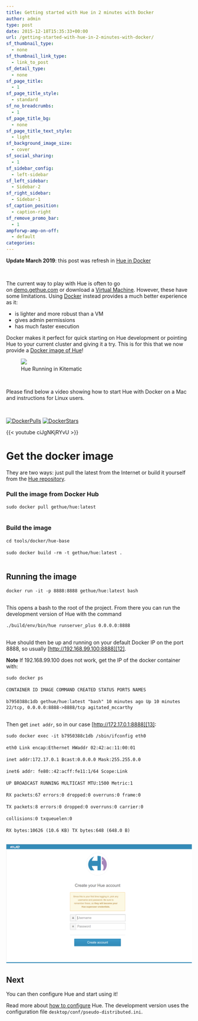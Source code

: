 ```yaml
---
title: Getting started with Hue in 2 minutes with Docker
author: admin
type: post
date: 2015-12-18T15:35:33+00:00
url: /getting-started-with-hue-in-2-minutes-with-docker/
sf_thumbnail_type:
  - none
sf_thumbnail_link_type:
  - link_to_post
sf_detail_type:
  - none
sf_page_title:
  - 1
sf_page_title_style:
  - standard
sf_no_breadcrumbs:
  - 1
sf_page_title_bg:
  - none
sf_page_title_text_style:
  - light
sf_background_image_size:
  - cover
sf_social_sharing:
  - 1
sf_sidebar_config:
  - left-sidebar
sf_left_sidebar:
  - Sidebar-2
sf_right_sidebar:
  - Sidebar-1
sf_caption_position:
  - caption-right
sf_remove_promo_bar:
  - 1
ampforwp-amp-on-off:
  - default
categories:
---
```


**Update March 2019**: this post was refresh in [Hue in Docker][1]

&nbsp;

The current way to play with Hue is often to go on [demo.gethue.com][2] or download a [Virtual Machine][3]. However, these have some limitations. Using [Docker][4] instead provides a much better experience as it:

- is lighter and more robust than a VM
- gives admin permissions
- has much faster execution

Docker makes it perfect for quick starting on Hue development or pointing Hue to your current cluster and giving it a try. This is for this that we now provide a [Docker image of Hue][5]!

<figure><a href="https://cdn.gethue.com/uploads/2015/12/Screenshot-2015-12-18-16.47.46-1024x724.jpg"><img src="https://cdn.gethue.com/uploads/2015/12/Screenshot-2015-12-18-16.47.46-1024x724.jpg" /></a><figcaption>Hue Running in Kitematic</figcaption></figure>

&nbsp;

Please find below a video showing how to start Hue with Docker on a Mac and instructions for Linux users.

&nbsp;

[<img src="https://camo.githubusercontent.com/2de6c7ae1eb50c1c55e14957708f55d775366f62/68747470733a2f2f696d672e736869656c64732e696f2f646f636b65722f70756c6c732f6765746875652f6875652e737667" alt="DockerPulls" data-canonical-src="https://img.shields.io/docker/pulls/gethue/hue.svg" />][6] [<img src="https://camo.githubusercontent.com/83ee62644f39db2bb9faf4cacebc1b64c7a338d5/68747470733a2f2f696d672e736869656c64732e696f2f646f636b65722f73746172732f6765746875652f6875652e737667" alt="DockerStars" data-canonical-src="https://img.shields.io/docker/stars/gethue/hue.svg" />][6]

{{< youtube ciJgNKjRYvU >}}

# Get the docker image

They are two ways: just pull the latest from the Internet or build it yourself from the [Hue repository][8].

### Pull the image from Docker Hub

<pre><code class="bash">sudo docker pull gethue/hue:latest

</code></pre>

### Build the image

<pre><code class="bash">cd tools/docker/hue-base

sudo docker build -rm -t gethue/hue:latest .

</code></pre>

## Running the image

<pre><code class="bash">docker run -it -p 8888:8888 gethue/hue:latest bash

</code></pre>

This opens a bash to the root of the project. From there you can run the development version of Hue with the command

<pre><code class="bash">./build/env/bin/hue runserver_plus 0.0.0.0:8888

</code></pre>

Hue should then be up and running on your default Docker IP on the port 8888, so usually [http://192.168.99.100:8888][12].

**Note** If 192.168.99.100 does not work, get the IP of the docker container with:

<pre><code class="bash">sudo docker ps

CONTAINER ID IMAGE COMMAND CREATED STATUS PORTS NAMES

b7950388c1db gethue/hue:latest "bash" 10 minutes ago Up 10 minutes 22/tcp, 0.0.0.0:8888->8888/tcp agitated_mccarthy

</code></pre>

Then get `inet addr`, so in our case [http://172.17.0.1:8888][13]:

<pre><code class="bash">sudo docker exec -it b7950388c1db /sbin/ifconfig eth0

eth0 Link encap:Ethernet HWaddr 02:42:ac:11:00:01

inet addr:172.17.0.1 Bcast:0.0.0.0 Mask:255.255.0.0

inet6 addr: fe80::42:acff:fe11:1/64 Scope:Link

UP BROADCAST RUNNING MULTICAST MTU:1500 Metric:1

RX packets:67 errors:0 dropped:0 overruns:0 frame:0

TX packets:8 errors:0 dropped:0 overruns:0 carrier:0

collisions:0 txqueuelen:0

RX bytes:10626 (10.6 KB) TX bytes:648 (648.0 B)

</code></pre>

<a href="https://raw.githubusercontent.com/cloudera/hue/master/docs/images/login.png" target="_blank" rel="noopener noreferrer"><img title="Hue First Login" src="https://raw.githubusercontent.com/cloudera/hue/master/docs/images/login.png" alt="alt text" /></a>

## Next

You can then configure Hue and start using it!

Read more about [how to configure][15] Hue. The development version uses the configuration file `desktop/conf/pseudo-distributed.ini`.

[1]: http://hue-in-docker
[2]: http://demo.gethue.com
[3]: https://ccp.cloudera.com/display/SUPPORT/Cloudera+QuickStart+VM
[4]: https://www.docker.com/
[5]: https://hub.docker.com/u/gethue/
[6]: https://registry.hub.docker.com/u/gethue/hue/
[7]: https://github.com/cloudera/hue/tree/master/tools/docker#get-the-docker-image
[8]: https://github.com/cloudera/hue/tree/master/tools/docker
[9]: https://github.com/cloudera/hue/tree/master/tools/docker#pull-the-image-from-docker-hub
[10]: https://github.com/cloudera/hue/tree/master/tools/docker#build-the-image
[11]: https://github.com/cloudera/hue/tree/master/tools/docker#running-the-image
[12]: http://192.168.99.100:8888/
[13]: http://172.17.0.1:8888/
[14]: https://github.com/cloudera/hue/tree/master/tools/docker#next
[15]: https://gethue.com/how-to-configure-hue-in-your-hadoop-cluster/
